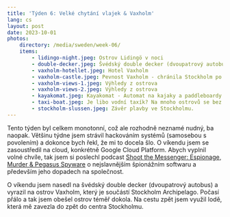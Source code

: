 ```yaml
---
title: 'Týden 6: Velké chytání vlajek & Vaxholm'
lang: cs
layout: post
date: 2023-10-01
photos:
    directory: /media/sweden/week-06/
    items:
        - lidingo-night.jpeg: Ostrov Lidingö v noci
        - double-decker.jpeg: Švédský double decker (dvoupatrový autobus)
        - vaxholm-hotellet.jpeg: Hotel Vaxholm
        - vaxholm-castle.jpeg: Pevnost Vaxholm - chránila Stockholm po dlouhá léta
        - vaxholm-views-1.jpeg: Výhledy z ostrova
        - vaxholm-views-2.jpeg: Výhledy z ostrova
        - kayakomat.jpeg: Kayakomat - Automat na kajaky a paddleboardy
        - taxi-boat.jpeg: Je libo vodní taxík? Na mnoho ostrovů se bez lodi nedá dostat.
        - stockholm-slussen.jpeg: Závěr plavby ve Stockholmu.
---
```


Tento týden byl celkem monotonní, což ale rozhodně neznamé nudný, ba naopak. Většinu týdne jsem strávil hackováním systémů (samosebou s povolením) a dokonce bych řekl, že mi to docela šlo. O víkendu jsem se zasoustředil na cloud, konkrétně Google Cloud Platform. Abych vyplnil volné chvíle, tak jsem si poslechl podcast [Shoot the Messenger: Espionage, Murder & Pegasus Spyware](https://podcasts.apple.com/us/podcast/shoot-the-messenger-espionage-murder-pegasus-spyware/id1661177850) o nejslavnějším špionážním softwaru a především jeho dopadech na společnost.

O víkendu jsem nasedl na švédský double decker (dvoupatrový autobus) a vyrazil na ostrov Vaxholm, který je součástí Stockholm Archipelago. Počasí přálo a tak jsem obešel ostrov téměř dokola. Na cestu zpět jsem využil lodě, která mě zavezla do zpět do centra Stockholmu.

